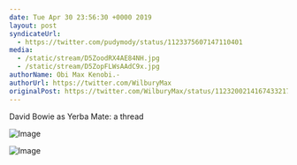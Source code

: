 ```yaml
---
date: Tue Apr 30 23:56:30 +0000 2019
layout: post
syndicateUrl:
  - https://twitter.com/pudymody/status/1123375607147110401
media:
  - /static/stream/D5ZoodRX4AE84NH.jpg
  - /static/stream/D5ZopFLWsAAdC9x.jpg
authorName: Obi Max Kenobi.-
authorUrl: https://twitter.com/WilburyMax
originalPost: https://twitter.com/WilburyMax/status/1123200214167433217
---
```

David Bowie as Yerba Mate: a thread 

![Image](/static/stream/D5ZoodRX4AE84NH.jpg)

![Image](/static/stream/D5ZopFLWsAAdC9x.jpg)